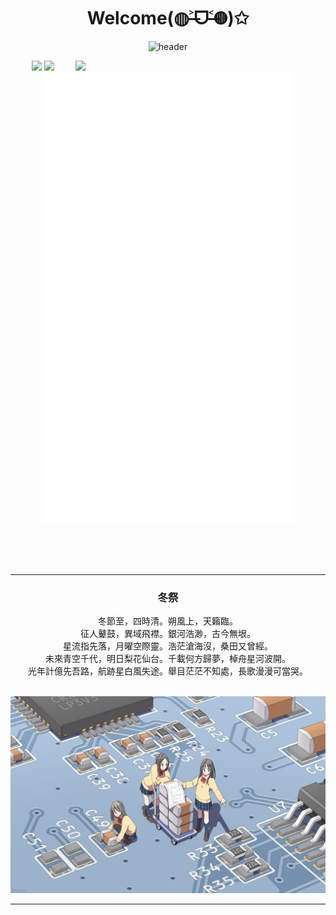 <div align="center">
  <h1>Welcome(◍˃̶ᗜ˂̶◍)✩</h1>

  ![header](https://capsule-render.vercel.app/api?type=waving&color=f5a9b8&height=300&section=header&text=I%20mainly%20use%20Golang,%20C,%20Asm,%20Kotlin%20and%20Python.&fontSize=36&fontColor=ffffff)

</div>


<img align='right' src='https://counter.seku.su/c302?' width='400px'>

<p align="center">
  <img src='https://counter.seku.su/cmoe?name=fumiama&theme=r34' width="400px">
  <img src="https://github-readme-stats.vercel.app/api?username=fumiama&show_icons=true&count_private=true&icon_color=fdd34f&title_color=f75e4f" width="400px"/>
  <img width="400px" src="./github-metrics.svg" />
</p>

<br/><br/><br/>

---

<div align="center">
  <h3>冬祭</h3>
  冬節至，四時清。朔風上，天籟臨。<br>征人鼙鼓，異域飛襟。銀河浩渺，古今無垠。<br>星流指先落，月曜空際靈。浩茫滄海沒，桑田又曾經。<br>未來青空千代，明日梨花仙台。千載何方歸夢，棹舟星河波開。<br>光年計億先吾路，航跡星白風失途。舉目茫茫不知處，長歌漫漫可當哭。<br><br>
</div>

![pcb](pcb.jpg)

---

